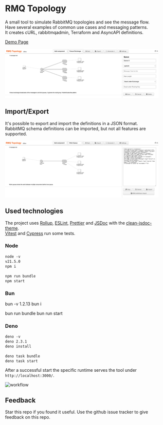 # RMQ Topology

A small tool to simulate RabbitMQ topologies and see the message flow.  
Have several examples of common use cases and messaging patterns.  
It creates cURL, rabbitmqadmin, Terraform and AsyncAPI definitions.  

[Demo Page](https://dbproductions.github.io/rmq-topology/)

![demo page screenshot](screenshot.png "Demo Page Screenshot")

## Import/Export
It's possible to export and import the definitions in a JSON format.  
RabbitMQ schema definitions can be imported, but not all features are supported.

![import export screenshot](screenshot-export.png "Demo Page Screenshot")

## Used technologies
The project uses [Rollup](https://rollupjs.org/), [ESLint](https://eslint.org/), [Prettier](https://prettier.io/) and [JSDoc](https://jsdoc.app/) with the [clean-jsdoc-theme](https://ankdev.me/clean-jsdoc-theme/).  
[Vitest](https://vitest.dev/) and [Cypress](https://www.cypress.io/) run some tests.  

### Node

    node -v
    v21.5.0
    npm i

    npm run bundle
    npm start

### Bun

   bun -v
   1.2.13
   bun i

   bun run bundle
   bun run start

### Deno

    deno -v
    deno 2.3.1
    deno install

    deno task bundle
    deno task start

After a successful start the specific runtime serves the tool under `http://localhost:3000/`.

![workflow](https://github.com/DBProductions/rmq-topology/actions/workflows/main.yml/badge.svg)

## Feedback
Star this repo if you found it useful. Use the github issue tracker to give feedback on this repo.